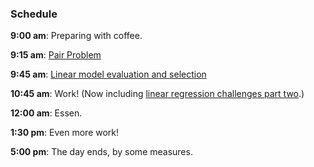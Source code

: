 ### Schedule

**9:00 am**: Preparing with coffee.

**9:15 am**: [Pair Problem](pair.md)

**9:45 am**: [Linear model evaluation and selection](Evaluation_and_Model_Selection_1.pdf)

**10:45 am**: Work! (Now including [linear regression challenges part two](Linear_Regression_Challenges_2.md).)

**12:00 am**: Essen.

**1:30 pm**: Even more work!

**5:00 pm**: The day ends, by some measures.
